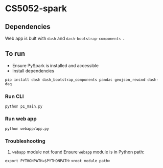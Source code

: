 # CS5052-spark

## Dependencies

Web app is bult with `dash` and `dash-bootstrap-components `.

## To run

- Ensure PySpark is installed and accessible
- Install dependencies

```
pip install dash dash_bootstrap_components pandas geojson_rewind dash-daq
```

### Run CLI
```
python p1_main.py
```


### Run web app
```
python webapp/app.py
```

### Troubleshooting
1. `webapp` module not found
Ensure `webapp` module is in Python path:
```
export PYTHONPATH=$PYTHONPATH:<root module path>
```
